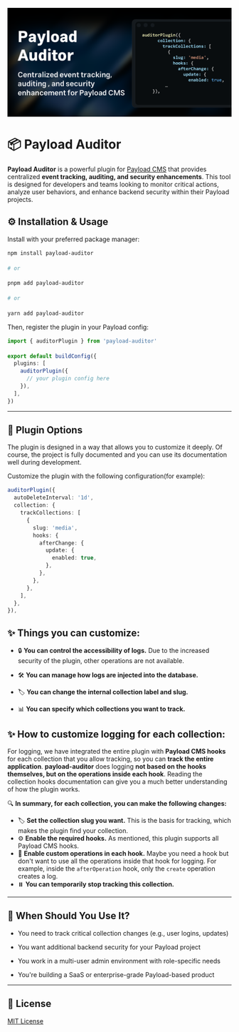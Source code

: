 <p align="center">
  <img src="./assets/payload-auditor-plugin-image-creator.png" alt="Project Cover" />
</p>

# 📦 Payload Auditor

**Payload Auditor** is a powerful plugin for [Payload CMS](https://payloadcms.com) that provides centralized **event tracking, auditing, and security enhancements**. This tool is designed for developers and teams looking to monitor critical actions, analyze user behaviors, and enhance backend security within their Payload projects.

## ⚙️ Installation & Usage

Install with your preferred package manager:

```bash
npm install payload-auditor

# or

pnpm add payload-auditor

# or

yarn add payload-auditor
```

Then, register the plugin in your Payload config:

```ts
import { auditorPlugin } from 'payload-auditor'

export default buildConfig({
  plugins: [
    auditorPlugin({
      // your plugin config here
    }),
  ],
})
```

---

## 🔧 Plugin Options

The plugin is designed in a way that allows you to customize it deeply. Of course, the project is fully documented and you can use its documentation well during development.

Customize the plugin with the following configuration(for example):

```ts
auditorPlugin({
  autoDeleteInterval: '1d',
  collection: {
    trackCollections: [
      {
        slug: 'media',
        hooks: {
          afterChange: {
            update: {
              enabled: true,
            },
          },
        },
      },
    ],
  },
}),
```



## ✨ **Things you can customize:**

- 🔒 **You can control the accessibility of logs.** Due to the increased security of the plugin, other operations are not available.

- 🛠️ **You can manage how logs are injected into the database.**

- 🏷️ **You can change the internal collection label and slug.**

- 📊 **You can specify which collections you want to track.**



## ✨ **How to customize logging for each collection:**

For logging, we have integrated the entire plugin with **Payload CMS hooks** for each collection that you allow tracking, so you can **track the entire application**. **payload-auditor** does logging **not based on the hooks themselves, but on the operations inside each hook**. Reading the collection hooks documentation can give you a much better understanding of how the plugin works.  

🔍 **In summary, for each collection, you can make the following changes:**  

- 🏷️ **Set the collection slug you want.** This is the basis for tracking, which makes the plugin find your collection.  
- ⚙️ **Enable the required hooks.** As mentioned, this plugin supports all Payload CMS hooks.  
- 🔄 **Enable custom operations in each hook.** Maybe you need a hook but don't want to use all the operations inside that hook for logging. For example, inside the `afterOperation` hook, only the `create` operation creates a log.  
- ⏸️ **You can temporarily stop tracking this collection.** 



---

## 🧠 When Should You Use It?

- You need to track critical collection changes (e.g., user logins, updates)

- You want additional backend security for your Payload project

- You work in a multi-user admin environment with role-specific needs

- You're building a SaaS or enterprise-grade Payload-based product

---

## 📄 License

[MIT License](./LICENSE)

